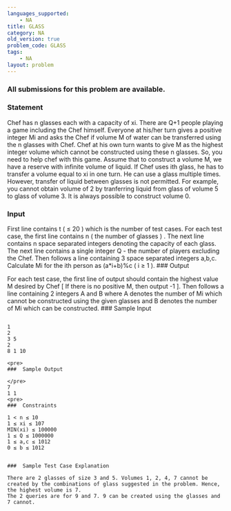 ```yaml
---
languages_supported:
    - NA
title: GLASS
category: NA
old_version: true
problem_code: GLASS
tags:
    - NA
layout: problem
---
```

###  All submissions for this problem are available. 

###  Statement 

Chef has n glasses each with a capacity of xi. 
There are Q+1 people playing a game including the Chef himself. Everyone at his/her turn gives a positive integer Mi and asks the Chef if volume M of water can be transferred using the n glasses with Chef. Chef at his own turn wants to give M as the highest integer volume which cannot be constructed using these n glasses. 
So, you need to help chef with this game. 
Assume that to construct a volume M, we have a reserve with infinite volume of liquid. If Chef uses ith glass, he has to transfer a volume equal to xi in one turn. He can use a glass multiple times. However, transfer of liquid between glasses is not permitted. For example, you cannot obtain volume of 2 by tranferring liquid from glass of volume 5 to glass of volume 3. 
It is always possible to construct volume 0.

###  Input 

 First line contains t ( ≤ 20 ) which is the number of test cases. For each test case, the first line contains n ( the number of glasses ) . The next line contains n space separated integers denoting the capacity of each glass. The next line contains a single integer Q - the number of players excluding the Chef. Then follows a line containing 3 space separated integers a,b,c. Calculate Mi for the ith person as (a\*i+b)%c ( i ≥ 1 ). ###  Output 

 For each test case, the first line of output should contain the highest value M desired by Chef \[ If there is no positive M, then output -1 \]. Then follows a line containing 2 integers A and B where A denotes the number of Mi which cannot be constructed using the given glasses and B denotes the number of Mi which can be constructed. ###  Sample Input 

 ```

1
2
3 5
2
8 1 10

<pre>
###  Sample Output 

</pre>
7
1 1
<pre>
###  Constraints 

1 < n ≤ 10 
1 ≤ xi ≤ 107 
MIN(xi) ≤ 100000 
1 ≤ Q ≤ 1000000 
1 ≤ a,c ≤ 1012 
0 ≤ b ≤ 1012

 
###  Sample Test Case Explanation 

 There are 2 glasses of size 3 and 5. Volumes 1, 2, 4, 7 cannot be created by the combinations of glass suggested in the problem. Hence, the highest volume is 7. 
The 2 queries are for 9 and 7. 9 can be created using the glasses and 7 cannot.
